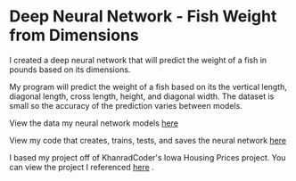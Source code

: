 # Deep Neural Network - Fish Weight from Dimensions
I created a deep neural network that will predict the weight of a fish in pounds based on its dimensions.

My program will predict the weight of a fish based on its the vertical length, diagonal length, cross length, height, and diagonal width. The dataset is small so the accuracy of the prediction varies between models.


View the data my neural network models <a target="_blank" rel="noopener noreferrer" href="https://github.com/JeremyLau01/Deep-Neural-Network_Fish_Weight/blob/master/fish_data.csv">here</a>

View my code that creates, trains, tests, and saves the neural network <a target="_blank" rel="noopener noreferrer" href="https://github.com/JeremyLau01/Deep-Neural-Network_Fish_Weight/blob/master/Create%20Fish%20Dimension%20to%20Weight%20Model.py">here</a>


I based my project off of KhanradCoder's Iowa Housing Prices project. You can view the project I referenced
<a target="_blank" rel="noopener noreferrer" href="https://github.com/KhanradCoder/LearnKeras/blob/master/2.DNNs/HousingPricesNN.ipynb">here</a>
.
